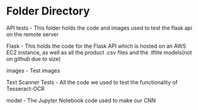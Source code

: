 # Folder Directory

API tests - This folder holds the code and images used to test the flask api on the remote server

Flask - This holds the code for the Flask API which is hosted on an AWS EC2 instance, as well as all the product .csv files and the .tflite models(not on github due to size)

images - Test images

Text Scanner Tests - All the code we used to test the functionality of Tesseract-OCR

model - The Jupyter Notebook code used to make our CNN
